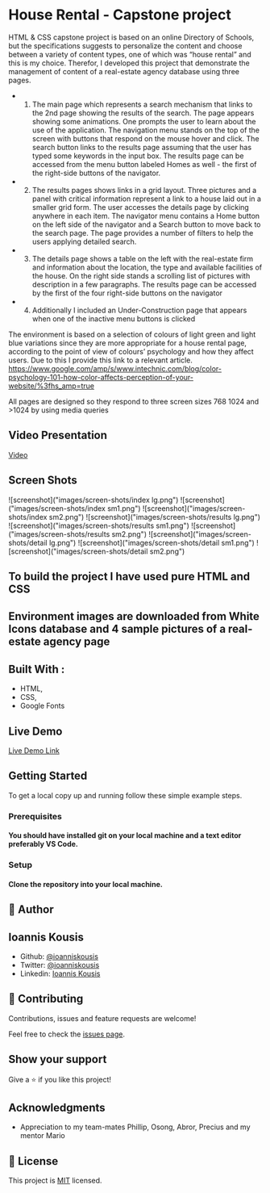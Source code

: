 # House Rental - Capstone project
HTML & CSS capstone project is based on an online Directory of Schools, but the specifications suggests to personalize the content and choose between a variety of content types, one of which was “house rental” and this is my choice.
Therefor, I developed this project that demonstrate the management of content of a real-estate agency database using three pages. 

- 1. The main page which represents a search mechanism that links to the 2nd page showing the results of the search.
The page appears showing some animations. One prompts the user to learn about the use of the application.
The navigation menu stands on the top of the screen with buttons that respond on the mouse hover and click.
The search button links to the results page assuming that the user has typed some keywords in the input box.
The results page can be accessed from the menu button labeled Homes as well - the first of the right-side buttons of the navigator.

- 2. The results pages shows links in a grid layout. Three pictures and a panel with critical information represent a link to a house laid out in a smaller grid form. The user accesses the details page by clicking anywhere in each item. The navigator menu contains a Home button on the left side of the navigator and a Search button to move back to the search page. The page provides a number of filters to help the users applying detailed search.

- 3. The details page shows a table on the left with the real-estate firm and information about the location, the type and available facilities of the house. 
On the right side stands a scrolling list of pictures with description in a few paragraphs.
The results page can be accessed by the first of the four right-side buttons on the navigator

- 4. Additionally I included an Under-Construction page that appears when one of the inactive menu buttons is clicked 

The environment	is based on a selection of colours of light green and light blue variations since they are more appropriate for a house rental page, according to the point of view of colours’ psychology and how they affect users. Due to this I provide this link to a relevant article. 
https://www.google.com/amp/s/www.intechnic.com/blog/color-psychology-101-how-color-affects-perception-of-your-website/%3fhs_amp=true 

All pages are designed so they respond to three screen sizes 768 1024 and >1024 by using media queries 

## Video Presentation
[Video](https://www.loom.com/share/33d91cebd86a40b5a0671d7c9486e072)

## Screen Shots

![screenshot]("images/screen-shots/index lg.png")
![screenshot]("images/screen-shots/index sm1.png") 
![screenshot]("images/screen-shots/index sm2.png")
![screenshot]("images/screen-shots/results lg.png")
![screenshot]("images/screen-shots/results sm1.png") 
![screenshot]("images/screen-shots/results sm2.png")
![screenshot]("images/screen-shots/detail lg.png")
![screenshot]("images/screen-shots/detail sm1.png") 
![screenshot]("images/screen-shots/detail sm2.png")

## To build the project I have used pure HTML and CSS
## Environment images are downloaded from White Icons database and 4 sample pictures of a real-estate agency page
## Built With :

- HTML,
- CSS,
- Google Fonts

## Live Demo

[Live Demo Link](https://rawcdn.githack.com/ioanniskousis/Capstone/39ab3992f8ef180cee7ad1f505e16210a6bdd079/index.html)

## Getting Started

To get a local copy up and running follow these simple example steps.

### Prerequisites

#### You should have installed git on your local machine and a text editor preferably VS Code.

### Setup

#### Clone the repository into your local machine.


## 👤 Author
## Ioannis Kousis

- Github: [@ioanniskousis](https://github.com/ioanniskousis)
- Twitter: [@ioanniskousis](https://twitter.com/ioanniskousis)
- Linkedin: [Ioannis Kousis](https://www.linkedin.com/in/ioannis-kousis-9a5051b4/)

## 🤝 Contributing

Contributions, issues and feature requests are welcome!

Feel free to check the [issues page](issues/).

## Show your support

Give a ⭐️ if you like this project!

## Acknowledgments

- Appreciation to my team-mates Phillip, Osong, Abror, Precius and my mentor Mario

## 📝 License

This project is [MIT](lic.url) licensed.
